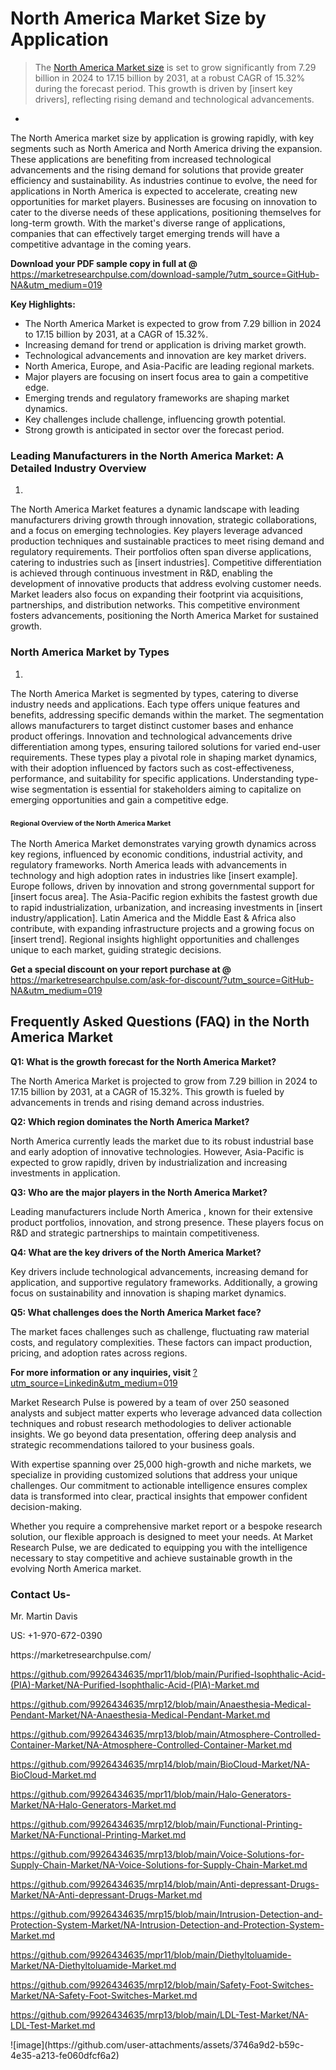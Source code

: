 <h1>North America  Market&nbsp;Size by Application</h1><blockquote><p>The <a href="https://marketresearchpulse.com/download-sample/?utm_source=GitHub-NA&amp;utm_medium=019">North America  Market size</a> is set to grow significantly from 7.29 billion in 2024 to 17.15 billion by 2031, at a robust CAGR of 15.32% during the forecast period. This growth is driven by [insert key drivers], reflecting rising demand and technological advancements.</p></blockquote><ul><li></li></ul><p>The North America  market size by application is growing rapidly, with key segments such as North America  and North America  driving the expansion. These applications are benefiting from increased technological advancements and the rising demand for solutions that provide greater efficiency and sustainability. As industries continue to evolve, the need for applications in North America  is expected to accelerate, creating new opportunities for market players. Businesses are focusing on innovation to cater to the diverse needs of these applications, positioning themselves for long-term growth. With the market's diverse range of applications, companies that can effectively target emerging trends will have a competitive advantage in the coming years.</p><p><strong>Download your PDF sample copy in full at @ </strong><a href="https://marketresearchpulse.com/download-sample/?utm_source=GitHub-NA&amp;utm_medium=019">https://marketresearchpulse.com/download-sample/?utm_source=GitHub-NA&amp;utm_medium=019</a></p><p><strong>Key Highlights: </strong></p><ul><li>The North America  Market is expected to grow from 7.29 billion in 2024 to 17.15 billion by 2031, at a CAGR of 15.32%.</li><li>Increasing demand for trend or application is driving market growth.</li><li>Technological advancements and innovation are key market drivers.</li><li>North America, Europe, and Asia-Pacific are leading regional markets.</li><li>Major players are focusing on insert focus area to gain a competitive edge.</li><li>Emerging trends and regulatory frameworks are shaping market dynamics.</li><li>Key challenges include challenge, influencing growth potential.</li><li>Strong growth is anticipated in sector over the forecast period.</li></ul><h3>Leading Manufacturers in the North America  Market: A Detailed Industry Overview</h3><ol><li></li></ol><div class="flex max-w-full flex-col flex-grow"><div class="min-h-8 text-message flex w-full flex-col items-end gap-2 whitespace-normal break-words [.text-message+&amp;]:mt-5" dir="auto" data-message-author-role="assistant" data-message-id="fd8432e4-4910-450d-b182-61b7bfb0a01f" data-message-model-slug="gpt-4o"><div class="flex w-full flex-col gap-1 empty:hidden first:pt-[3px]"><div class="markdown prose w-full break-words dark:prose-invert light"><p>The North America  Market features a dynamic landscape with leading manufacturers driving growth through innovation, strategic collaborations, and a focus on emerging technologies. Key players leverage advanced production techniques and sustainable practices to meet rising demand and regulatory requirements. Their portfolios often span diverse applications, catering to industries such as [insert industries]. Competitive differentiation is achieved through continuous investment in R&amp;D, enabling the development of innovative products that address evolving customer needs. Market leaders also focus on expanding their footprint via acquisitions, partnerships, and distribution networks. This competitive environment fosters advancements, positioning the North America  Market for sustained growth.</p></div></div></div></div><h3>North America  Market by Types</h3><ol><li></li></ol><div class="flex max-w-full flex-col flex-grow"><div class="min-h-8 text-message flex w-full flex-col items-end gap-2 whitespace-normal break-words [.text-message+&amp;]:mt-5" dir="auto" data-message-author-role="assistant" data-message-id="084470be-0bb7-4664-bddf-5156b4f41249" data-message-model-slug="gpt-4o-mini"><div class="flex w-full flex-col gap-1 empty:hidden first:pt-[3px]"><div class="markdown prose w-full break-words dark:prose-invert light"><p>The North America  Market is segmented by types, catering to diverse industry needs and applications. Each type offers unique features and benefits, addressing specific demands within the market. The segmentation allows manufacturers to target distinct customer bases and enhance product offerings. Innovation and technological advancements drive differentiation among types, ensuring tailored solutions for varied end-user requirements. These types play a pivotal role in shaping market dynamics, with their adoption influenced by factors such as cost-effectiveness, performance, and suitability for specific applications. Understanding type-wise segmentation is essential for stakeholders aiming to capitalize on emerging opportunities and gain a competitive edge.</p></div></div></div></div><h3><span style="font-size: 11px;">Regional Overview of the North America  Market</span></h3><div class="flex max-w-full flex-col flex-grow"><div class="min-h-8 text-message flex w-full flex-col items-end gap-2 whitespace-normal break-words [.text-message+&amp;]:mt-5" dir="auto" data-message-author-role="assistant" data-message-id="e9038762-ce64-4e30-91c9-9bd413514231" data-message-model-slug="gpt-4o-mini"><div class="flex w-full flex-col gap-1 empty:hidden first:pt-[3px]"><div class="markdown prose w-full break-words dark:prose-invert light"><p>The North America  Market demonstrates varying growth dynamics across key regions, influenced by economic conditions, industrial activity, and regulatory frameworks. North America leads with advancements in technology and high adoption rates in industries like [insert example]. Europe follows, driven by innovation and strong governmental support for [insert focus area]. The Asia-Pacific region exhibits the fastest growth due to rapid industrialization, urbanization, and increasing investments in [insert industry/application]. Latin America and the Middle East &amp; Africa also contribute, with expanding infrastructure projects and a growing focus on [insert trend]. Regional insights highlight opportunities and challenges unique to each market, guiding strategic decisions.</p></div></div></div></div><p><strong>Get a special discount on your report purchase at @ </strong><a href="https://marketresearchpulse.com/ask-for-discount/?utm_source=GitHub-NA&amp;utm_medium=019">https://marketresearchpulse.com/ask-for-discount/?utm_source=GitHub-NA&amp;utm_medium=019</a></p><h2>Frequently Asked Questions (FAQ) in the North America  Market</h2><p><strong>Q1: What is the growth forecast for the North America  Market?</strong></p><p>The North America  Market is projected to grow from 7.29 billion in 2024 to 17.15 billion by 2031, at a CAGR of 15.32%. This growth is fueled by advancements in trends and rising demand across industries.</p><p><strong>Q2: Which region dominates the North America  Market?</strong></p><p>North America currently leads the market due to its robust industrial base and early adoption of innovative technologies. However, Asia-Pacific is expected to grow rapidly, driven by industrialization and increasing investments in application.</p><p><strong>Q3: Who are the major players in the North America  Market?</strong></p><p>Leading manufacturers include North America , known for their extensive product portfolios, innovation, and strong presence. These players focus on R&amp;D and strategic partnerships to maintain competitiveness.</p><p><strong>Q4: What are the key drivers of the North America  Market?</strong></p><p>Key drivers include technological advancements, increasing demand for application, and supportive regulatory frameworks. Additionally, a growing focus on sustainability and innovation is shaping market dynamics.</p><p><strong>Q5: What challenges does the North America  Market face?</strong></p><p>The market faces challenges such as challenge, fluctuating raw material costs, and regulatory complexities. These factors can impact production, pricing, and adoption rates across regions.</p><p><strong>For more information or any inquiries, visit&nbsp;</strong><a href="?utm_source=Linkedin&utm_medium=019">?utm_source=Linkedin&utm_medium=019</a></p><p>Market Research Pulse is powered by a team of over 250 seasoned analysts and subject matter experts who leverage advanced data collection techniques and robust research methodologies to deliver actionable insights. We go beyond data presentation, offering deep analysis and strategic recommendations tailored to your business goals.</p><p>With expertise spanning over 25,000 high-growth and niche markets, we specialize in providing customized solutions that address your unique challenges. Our commitment to actionable intelligence ensures complex data is transformed into clear, practical insights that empower confident decision-making.</p><p>Whether you require a comprehensive market report or a bespoke research solution, our flexible approach is designed to meet your needs. At Market Research Pulse, we are dedicated to equipping you with the intelligence necessary to stay competitive and achieve sustainable growth in the evolving North America  market.</p><h3><strong>Contact Us-</strong></h3><p>Mr. Martin Davis</p><p>US: +1-970-672-0390</p><p>https://marketresearchpulse.com/</p><p><a href="https://github.com/9926434635/mpr11/blob/main/Purified-Isophthalic-Acid-(PIA)-Market/NA-Purified-Isophthalic-Acid-(PIA)-Market.md">https://github.com/9926434635/mpr11/blob/main/Purified-Isophthalic-Acid-(PIA)-Market/NA-Purified-Isophthalic-Acid-(PIA)-Market.md</a></p><p><a href="https://github.com/9926434635/mrp12/blob/main/Anaesthesia-Medical-Pendant-Market/NA-Anaesthesia-Medical-Pendant-Market.md">https://github.com/9926434635/mrp12/blob/main/Anaesthesia-Medical-Pendant-Market/NA-Anaesthesia-Medical-Pendant-Market.md</a></p><p><a href="https://github.com/9926434635/mrp13/blob/main/Atmosphere-Controlled-Container-Market/NA-Atmosphere-Controlled-Container-Market.md">https://github.com/9926434635/mrp13/blob/main/Atmosphere-Controlled-Container-Market/NA-Atmosphere-Controlled-Container-Market.md</a></p><p><a href="https://github.com/9926434635/mrp14/blob/main/BioCloud-Market/NA-BioCloud-Market.md">https://github.com/9926434635/mrp14/blob/main/BioCloud-Market/NA-BioCloud-Market.md</a></p><p><a href="https://github.com/9926434635/mpr11/blob/main/Halo-Generators-Market/NA-Halo-Generators-Market.md">https://github.com/9926434635/mpr11/blob/main/Halo-Generators-Market/NA-Halo-Generators-Market.md</a></p><p><a href="https://github.com/9926434635/mrp12/blob/main/Functional-Printing-Market/NA-Functional-Printing-Market.md">https://github.com/9926434635/mrp12/blob/main/Functional-Printing-Market/NA-Functional-Printing-Market.md</a></p><p><a href="https://github.com/9926434635/mrp13/blob/main/Voice-Solutions-for-Supply-Chain-Market/NA-Voice-Solutions-for-Supply-Chain-Market.md">https://github.com/9926434635/mrp13/blob/main/Voice-Solutions-for-Supply-Chain-Market/NA-Voice-Solutions-for-Supply-Chain-Market.md</a></p><p><a href="https://github.com/9926434635/mrp14/blob/main/Anti-depressant-Drugs-Market/NA-Anti-depressant-Drugs-Market.md">https://github.com/9926434635/mrp14/blob/main/Anti-depressant-Drugs-Market/NA-Anti-depressant-Drugs-Market.md</a></p><p><a href="https://github.com/9926434635/mrp15/blob/main/Intrusion-Detection-and-Protection-System-Market/NA-Intrusion-Detection-and-Protection-System-Market.md">https://github.com/9926434635/mrp15/blob/main/Intrusion-Detection-and-Protection-System-Market/NA-Intrusion-Detection-and-Protection-System-Market.md</a></p><p><a href="https://github.com/9926434635/mpr11/blob/main/Diethyltoluamide-Market/NA-Diethyltoluamide-Market.md">https://github.com/9926434635/mpr11/blob/main/Diethyltoluamide-Market/NA-Diethyltoluamide-Market.md</a></p><p><a href="https://github.com/9926434635/mrp12/blob/main/Safety-Foot-Switches-Market/NA-Safety-Foot-Switches-Market.md">https://github.com/9926434635/mrp12/blob/main/Safety-Foot-Switches-Market/NA-Safety-Foot-Switches-Market.md</a></p><p><a href="https://github.com/9926434635/mrp13/blob/main/LDL-Test-Market/NA-LDL-Test-Market.md">https://github.com/9926434635/mrp13/blob/main/LDL-Test-Market/NA-LDL-Test-Market.md</a></p>
![image](https://github.com/user-attachments/assets/3746a9d2-b59c-4e35-a213-fe060dfcf6a2)
